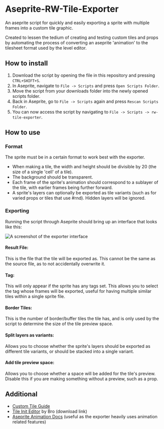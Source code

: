 # Aseprite-RW-Tile-Exporter
An aseprite script for quickly and easily exporting a sprite with multiple frames into a custom tile graphic.

Created to lessen the tedium of creating and testing custom tiles and props by automating the process of converting an aseprite 'animation' to the tilesheet format used by the level editor.

## How to install
1) Download the script by opening the file in this repository and pressing `CTRL+SHIFT+S`.
2) In Aseprite, navigate to `File -> Scripts` and press `Open Scripts Folder`.
3) Move the script from your downloads folder into the newly opened scripts folder.
4) Back in Aseprite, go to `File -> Scripts` again and press `Rescan Scripts Folder`.
5) You can now access the script by navigating to `File -> Scripts -> rw-tile-exporter`.
   
## How to use
### Format
The sprite must be in a certain format to work best with the exporter.
- When making a tile, the width and height should be divisible by 20 (the size of a single 'cell' of a tile).
- The background should be transparent.
- Each frame of the sprite's animation should correspond to a sublayer of the tile, with earlier frames being further forward.
- A sprite's layers can optionally be exported as tile variants (such as for varied props or tiles that use #rnd). Hidden layers will be ignored.
### Exporting
Running the script through Aseprite should bring up an interface that looks like this:

![A screenshot of the exporter interface](image-1.png)

#### Result File:
This is the file that the tile will be exported as. This cannot be the same as the source file, as to not accidentally overwrite it.
#### Tag:
This will only appear if the sprite has any tags set. This allows you to select the tag whose frames will be exported, useful for having multiple similar tiles within a single sprite file.
#### Border Tiles:
This is the number of border/buffer tiles the tile has, and is only used by the script to determine the size of the tile preview space.
#### Split layers as variants:
Allows you to choose whether the sprite's layers should be exported as different tile variants, or should be stacked into a single variant.
#### Add tile preview space:
Allows you to choose whether a space will be added for the tile's preview. Disable this if you are making something without a preview, such as a prop.

## Additional
- [Custom Tile Guide](https://github.com/Rain-World-Modding/Rain-World-Modding.github.io/blob/main/pages/region-development/level-editor/Custom-Palettes%2C-Tiles-and-Props.md)
- [Tile Init Editor](https://drive.google.com/file/d/15it9oLIAD5698Y-4xe6cmD_ckdAHs-As/view) by Bro (download link)
- [Aseprite Animation Docs](https://www.aseprite.org/docs/animation/) (useful as the exporter heavily uses animation related features)
